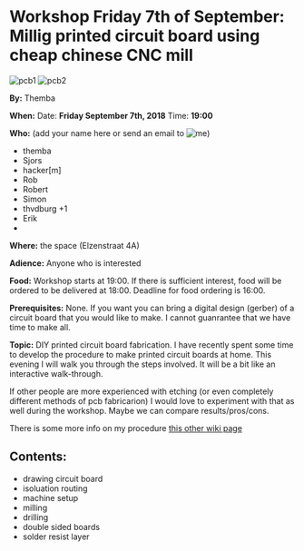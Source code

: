 # Workshop Friday 7th of September: Millig printed circuit board using cheap chinese CNC mill

![pcb1](/img/diy-circuitboard.jpg "pcb1")
![pcb2](/img/diy-soldermask.jpg "pcb2")


**By:** Themba

**When:** Date: **Friday September 7th, 2018**  Time: **19:00**

**Who:** (add your name here or send an email to ![me](/img/email.png "me"))

* themba
* Sjors
* hacker[m]
* Rob
* Robert
* Simon
* thvdburg +1
* Erik
* 

**Where:**  the space (Elzenstraat 4A) 

**Adience:** 
Anyone who is interested

**Food:**
Workshop starts at 19:00. If there is sufficient interest, food will be ordered to be delivered at 18:00. Deadline for food ordering is 16:00.

**Prerequisites:**
None. 
If you want you can bring a digital design (gerber) of a circuit board that you would like to make. I cannot guanrantee that we have time to make all.

**Topic:**
DIY printed circuit board fabrication. I have recently spent some time to develop the procedure to make printed circuit boards at home. This evening I will walk you through the steps involved. It will be a bit like an interactive walk-through. 

If other people are more experienced with etching (or even completely different methods of pcb fabricarion) I would love to experiment with that as well during the workshop. Maybe we can compare results/pros/cons. 

There is some more info on my procedure [this other wiki page](/pcbmilling)


## Contents:
* drawing circuit board
* isoluation routing
* machine setup
* milling
* drilling
* double sided boards
* solder resist layer



